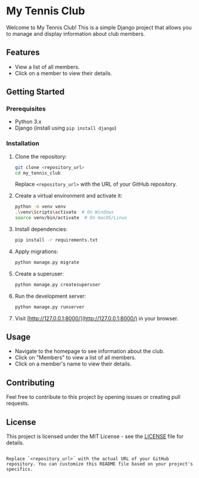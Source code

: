 
# My Tennis Club

Welcome to My Tennis Club! This is a simple Django project that allows you to manage and display information about club members.

## Features

- View a list of all members.
- Click on a member to view their details.

## Getting Started

### Prerequisites

- Python 3.x
- Django (install using `pip install django`)

### Installation

1. Clone the repository:

   ```bash
   git clone <repository_url>
   cd my_tennis_club
   ```

   Replace `<repository_url>` with the URL of your GitHub repository.

2. Create a virtual environment and activate it:

   ```bash
   python -m venv venv
   .\venv\Scripts\activate  # On Windows
   source venv/bin/activate  # On macOS/Linux
   ```

3. Install dependencies:

   ```bash
   pip install -r requirements.txt
   ```

4. Apply migrations:

   ```bash
   python manage.py migrate
   ```

5. Create a superuser:

   ```bash
   python manage.py createsuperuser
   ```

6. Run the development server:

   ```bash
   python manage.py runserver
   ```

7. Visit [http://127.0.0.1:8000/](http://127.0.0.1:8000/) in your browser.

## Usage

- Navigate to the homepage to see information about the club.
- Click on "Members" to view a list of all members.
- Click on a member's name to view their details.

## Contributing

Feel free to contribute to this project by opening issues or creating pull requests.

## License

This project is licensed under the MIT License - see the [LICENSE](LICENSE) file for details.
```

Replace `<repository_url>` with the actual URL of your GitHub repository. You can customize this README file based on your project's specifics.
